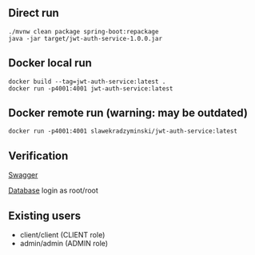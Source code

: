 ## Direct run

```commandline
./mvnw clean package spring-boot:repackage
java -jar target/jwt-auth-service-1.0.0.jar
```

## Docker local run

```commandline
docker build --tag=jwt-auth-service:latest .
docker run -p4001:4001 jwt-auth-service:latest
```

## Docker remote run (warning: may be outdated)

```commandline
docker run -p4001:4001 slawekradzyminski/jwt-auth-service:latest
```

## Verification

[Swagger](http://localhost:4001/swagger-ui.html)

[Database](http://localhost:4001/h2-console) login as root/root

## Existing users

- client/client (CLIENT role)
- admin/admin (ADMIN role)
